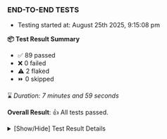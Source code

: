 ### END-TO-END TESTS

- Testing started at: August 25th 2025, 9:15:08 pm

**📦 Test Result Summary**

- ✅ 89 passed
- ❌ 0 failed
- ⚠️ 2 flaked
- ⏩ 0 skipped

⌛ _Duration: 7 minutes and 59 seconds_

**Overall Result**: 👍 All tests passed.



<details>
    <summary>[Show/Hide] Test Result Details</summary>
    <div markdown="1">

| Test | Browser | Test Case | Tags | Result |
| :---: | :---: | :--- | :---: | :---: |
| 1 | chromium-local-provider | deploys a published design to a connected cluster |  | ⚠️ |
| 2 | chromium-local-provider | Transition to not found state and then back to connected state |  | ⚠️ |

</div>
</details>


<!-- To see the full report, please visit our CI/CD pipeline with reporter. -->